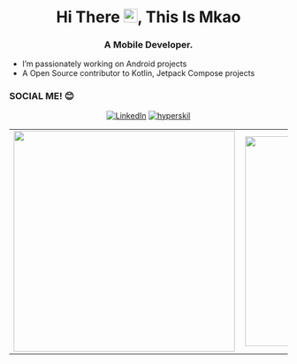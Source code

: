  <h1 align="center">Hi There <img src="https://media.giphy.com/media/hvRJCLFzcasrR4ia7z/giphy.gif" width="25px">, This Is Mkao</h1>

<h3 align="center">A Mobile Developer.</h3>

- I’m passionately working on Android projects
- A  Open Source contributor to Kotlin, Jetpack Compose projects




### SOCIAL ME! 😊

 <p align="center">
<a href="htps://www.linkedin.com/in/mkao" target="_blank"><img alt="LinkedIn" src="https://img.shields.io/badge/linkedin-%230077B5.svg?&style=for-the-badge&logo=linkedin&logoColor=white" /></a>
<a href="" target="_blank"><img alt="hyperskil" src="https://img.shields.io/badge/Kotlin-0095D5?&style=for-the-badge&logo=kotlin&logoColor=white" /></a>
</p>



<center>
  <table>
    <tr>
        <td><img width="400px" align="left" src="https://github-readme-stats.vercel.app/api?username=Mkaomwakuni&count_private=true&show_icons=true&theme=dark&layout=compact" /></td>
        <td><img width="380px" align="left" src="https://github-readme-stats.vercel.app/api/top-langs/?username=Mkaomwakuni&hide=html&layout=compact&theme=dark" /></td>      
    </tr>   
  </table>
</center>

